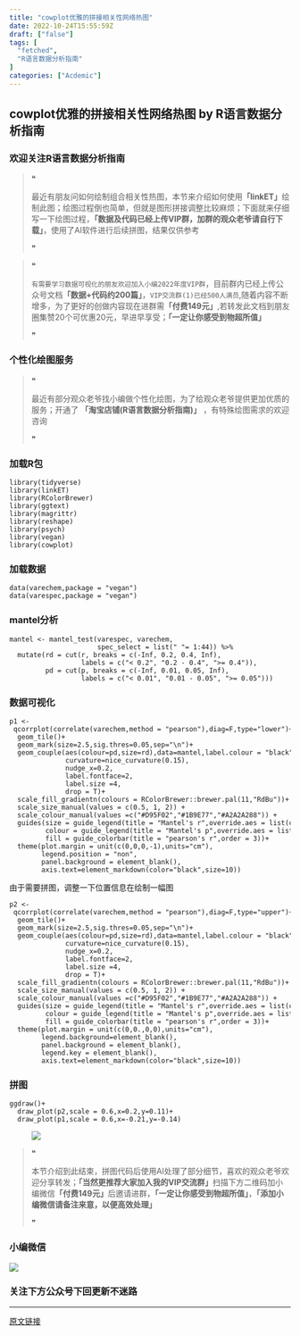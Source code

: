 ```yaml
---
title: "cowplot优雅的拼接相关性网络热图"
date: 2022-10-24T15:55:59Z
draft: ["false"]
tags: [
  "fetched",
  "R语言数据分析指南"
]
categories: ["Acdemic"]
---
```

cowplot优雅的拼接相关性网络热图 by R语言数据分析指南
------
<div><section data-tool="mdnice编辑器" data-website="https://www.mdnice.com"><h3 data-tool="mdnice编辑器"><span></span><span><span></span>欢迎关注R语言数据分析指南</span><span></span></h3><blockquote data-tool="mdnice编辑器"><span>❝</span><p>最近有朋友问如何绘制组合相关性热图，本节来介绍如何使用<strong>「linkET」</strong>绘制此图；绘图过程倒也简单，但就是图形拼接调整比较麻烦；下面就来仔细写一下绘图过程，<strong>「数据及代码已经上传VIP群，加群的观众老爷请自行下载」</strong>，使用了AI软件进行后续拼图，结果仅供参考</p><span>❞</span></blockquote><blockquote data-tool="mdnice编辑器"><span>❝</span><p><code>有需要学习数据可视化的朋友欢迎加入小编2022年度VIP群</code>，目前群内已经上传公众号文档<strong>「数据+代码约200篇」</strong>，<code>VIP交流群(1)已经500人满员</code>,随着内容不断增多，为了更好的创做内容现在进群需<strong>「付费149元」</strong>,若转发此文档到朋友圈集赞20个可优惠20元，早进早享受；<strong>「一定让你感受到物超所值」</strong></p><span>❞</span></blockquote><h3 data-tool="mdnice编辑器"><span></span><span><span></span>个性化绘图服务</span><span></span></h3><blockquote data-tool="mdnice编辑器"><span>❝</span><p>最近有部分观众老爷找小编做个性化绘图，为了给观众老爷提供更加优质的服务；开通了 <strong>「淘宝店铺(R语言数据分析指南)」</strong> ，有特殊绘图需求的欢迎咨询</p><span>❞</span></blockquote><h3 data-tool="mdnice编辑器"><span></span><span><span></span>加载R包</span><span></span></h3><pre data-tool="mdnice编辑器"><span></span><code>library(tidyverse)<br>library(linkET)<br>library(RColorBrewer)<br>library(ggtext)<br>library(magrittr)<br>library(reshape)<br>library(psych)<br>library(vegan)<br>library(cowplot)<br></code></pre><h3 data-tool="mdnice编辑器"><span></span><span><span></span>加载数据</span><span></span></h3><pre data-tool="mdnice编辑器"><span></span><code>data(varechem,package = <span>"vegan"</span>)<br>data(varespec,package = <span>"vegan"</span>)<br></code></pre><h3 data-tool="mdnice编辑器"><span></span><span><span></span>mantel分析</span><span></span></h3><pre data-tool="mdnice编辑器"><span></span><code>mantel &lt;- mantel_test(varespec, varechem,<br>                      spec_select = list(<span>" "</span>= 1:44)) %&gt;% <br>  mutate(rd = cut(r, breaks = c(-Inf, 0.2, 0.4, Inf),<br>                  labels = c(<span>"&lt; 0.2"</span>, <span>"0.2 - 0.4"</span>, <span>"&gt;= 0.4"</span>)),<br>         pd = cut(p, breaks = c(-Inf, 0.01, 0.05, Inf),<br>                  labels = c(<span>"&lt; 0.01"</span>, <span>"0.01 - 0.05"</span>, <span>"&gt;= 0.05"</span>)))<br></code></pre><h3 data-tool="mdnice编辑器"><span></span><span><span></span>数据可视化</span><span></span></h3><pre data-tool="mdnice编辑器"><span></span><code>p1 &lt;- qcorrplot(correlate(varechem,method = <span>"pearson"</span>),diag=F,<span>type</span>=<span>"lower"</span>)+<br>  geom_tile()+<br>  geom_mark(size=2.5,sig.thres=0.05,sep=<span>"\n"</span>)+<br>  geom_couple(aes(colour=pd,size=rd),data=mantel,label.colour = <span>"black"</span>,<br>              curvature=nice_curvature(0.15),<br>              nudge_x=0.2,<br>              label.fontface=2,<br>              label.size =4,<br>              drop = T)+<br>  scale_fill_gradientn(colours = RColorBrewer::brewer.pal(11,<span>"RdBu"</span>))+<br>  scale_size_manual(values = c(0.5, 1, 2)) +<br>  scale_colour_manual(values =c(<span>"#D95F02"</span>,<span>"#1B9E77"</span>,<span>"#A2A2A288"</span>)) +<br>  guides(size = guide_legend(title = <span>"Mantel's r"</span>,override.aes = list(colour = <span>"grey35"</span>), order = 2),<br>         colour = guide_legend(title = <span>"Mantel's p"</span>,override.aes = list(size = 3), order = 1),<br>         fill = guide_colorbar(title = <span>"pearson's r"</span>,order = 3))+<br>  theme(plot.margin = unit(c(0,0,0,-1),units=<span>"cm"</span>),<br>        legend.position = <span>"non"</span>,<br>        panel.background = element_blank(),<br>        axis.text=element_markdown(color=<span>"black"</span>,size=10)) <br></code></pre><p data-tool="mdnice编辑器">由于需要拼图，调整一下位置信息在绘制一幅图</p><pre data-tool="mdnice编辑器"><span></span><code>p2 &lt;- qcorrplot(correlate(varechem,method = <span>"pearson"</span>),diag=F,<span>type</span>=<span>"upper"</span>)+<br>  geom_tile()+<br>  geom_mark(size=2.5,sig.thres=0.05,sep=<span>"\n"</span>)+<br>  geom_couple(aes(colour=pd,size=rd),data=mantel,label.colour = <span>"black"</span>,<br>              curvature=nice_curvature(0.15),<br>              nudge_x=0.2,<br>              label.fontface=2,<br>              label.size =4,<br>              drop = T)+<br>  scale_fill_gradientn(colours = RColorBrewer::brewer.pal(11,<span>"RdBu"</span>))+<br>  scale_size_manual(values = c(0.5, 1, 2)) +<br>  scale_colour_manual(values =c(<span>"#D95F02"</span>,<span>"#1B9E77"</span>,<span>"#A2A2A288"</span>)) +<br>  guides(size = guide_legend(title = <span>"Mantel's r"</span>,override.aes = list(colour = <span>"grey35"</span>), order = 2),<br>         colour = guide_legend(title = <span>"Mantel's p"</span>,override.aes = list(size = 3), order = 1),<br>         fill = guide_colorbar(title = <span>"pearson's r"</span>,order = 3))+<br>  theme(plot.margin = unit(c(0,0.,0,0),units=<span>"cm"</span>),<br>        legend.background=element_blank(),<br>        panel.background = element_blank(),<br>        legend.key = element_blank(),<br>        axis.text=element_markdown(color=<span>"black"</span>,size=10))  <br></code></pre><h3 data-tool="mdnice编辑器"><span></span><span><span></span>拼图</span><span></span></h3><pre data-tool="mdnice编辑器"><span></span><code>ggdraw()+<br>  draw_plot(p2,scale = 0.6,x=0.2,y=0.11)+<br>  draw_plot(p1,scale = 0.6,x=-0.21,y=-0.14)<br></code></pre><figure data-tool="mdnice编辑器"><img data-ratio="0.7853610286844708" data-src="https://mmbiz.qpic.cn/mmbiz_png/EibnicgwScTAamhEmYEDL8LFlpdhMVKibrMFfhfBjsExd50SdHmk8zuDgIvY0LbHfRnuwx4uKqlHasjJWJALZ4ic7Q/640?wx_fmt=png" data-type="png" data-w="1011" src="https://mmbiz.qpic.cn/mmbiz_png/EibnicgwScTAamhEmYEDL8LFlpdhMVKibrMFfhfBjsExd50SdHmk8zuDgIvY0LbHfRnuwx4uKqlHasjJWJALZ4ic7Q/640?wx_fmt=png"></figure><blockquote data-tool="mdnice编辑器"><span>❝</span><p>本节介绍到此结束，拼图代码后使用AI处理了部分细节，喜欢的观众老爷欢迎分享转发；<strong>「当然更推荐大家加入我的VIP交流群」</strong>扫描下方二维码加小编微信<strong>「付费149元」</strong>后邀请进群，<strong>「一定让你感受到物超所值」</strong>，<strong>「添加小编微信请备注来意，以便高效处理」</strong></p><span>❞</span></blockquote><h3 data-tool="mdnice编辑器"><span></span><span><span></span>小编微信</span><span></span></h3><p><img data-galleryid="" data-ratio="1" data-s="300,640" data-src="https://mmbiz.qpic.cn/mmbiz_jpg/EibnicgwScTAaNu6sU2UCYkxFq9ibq75wuaO0lqFoYz1icUo4jh3N2icAWECmibgPvqyReur0FCp7JNKO0icnRAsbO9ug/640?wx_fmt=jpeg" data-type="jpeg" data-w="430" src="https://mmbiz.qpic.cn/mmbiz_jpg/EibnicgwScTAaNu6sU2UCYkxFq9ibq75wuaO0lqFoYz1icUo4jh3N2icAWECmibgPvqyReur0FCp7JNKO0icnRAsbO9ug/640?wx_fmt=jpeg"></p><h3 data-tool="mdnice编辑器"><span></span><span><span></span>关注下方公众号下回更新不迷路</span><span></span></h3><section><mp-common-profile data-pluginname="mpprofile" data-id="Mzg3MzQzNTYzMw==" data-headimg="http://mmbiz.qpic.cn/mmbiz_png/EibnicgwScTAZF0rpeZII9Ltl26VbVagriczTria1fib3XgjwwHEHFjPzkmGpqWDVVHBSzhENictUM2iavAKiaM5lc9USw/0?wx_fmt=png" data-nickname="R语言数据分析指南" data-alias="YanJANtwo" data-signature="R语言重症爱好者，喜欢绘制各种精美的图表，喜欢的小伙伴可以关注我，跟我一起学习" data-from="0" data-is_biz_ban="0"></mp-common-profile></section></section><p><mp-style-type data-value="3"></mp-style-type></p></div>  
<hr>
<a href="https://mp.weixin.qq.com/s/RqfTOodDkszsWF5KplIu_w",target="_blank" rel="noopener noreferrer">原文链接</a>
